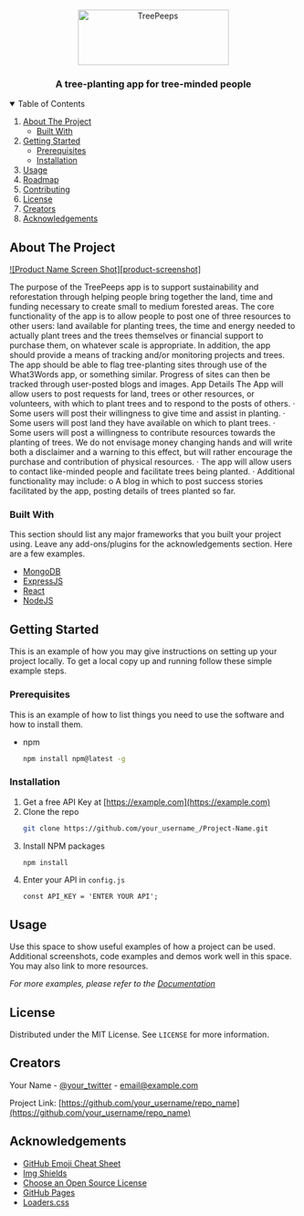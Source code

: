
<!-- PROJECT LOGO -->
<br />
<p align="center">
  <a href="logo">
    <img src="TreePeeps/client/src/assets/TreePeeps.png" alt="TreePeeps" width="264" height="97">
  </a>

  <h3 align="center">A tree-planting app for tree-minded people</h3>
</p>


<!-- TABLE OF CONTENTS -->
<details open="open">
  <summary>Table of Contents</summary>
  <ol>
    <li>
      <a href="#about-the-project">About The Project</a>
      <ul>
        <li><a href="#built-with">Built With</a></li>
      </ul>
    </li>
    <li>
      <a href="#getting-started">Getting Started</a>
      <ul>
        <li><a href="#prerequisites">Prerequisites</a></li>
        <li><a href="#installation">Installation</a></li>
      </ul>
    </li>
    <li><a href="#usage">Usage</a></li>
    <li><a href="#roadmap">Roadmap</a></li>
    <li><a href="#contributing">Contributing</a></li>
    <li><a href="#license">License</a></li>
    <li><a href="#Creators">Creators</a></li>
    <li><a href="#acknowledgements">Acknowledgements</a></li>
  </ol>
</details>



<!-- ABOUT THE PROJECT -->
## About The Project

[![Product Name Screen Shot][product-screenshot]](https://example.com)

The purpose of the TreePeeps app is to support sustainability and reforestation through helping people bring together the land, time and funding necessary to create small to medium forested areas. The core functionality of the app is to allow people to post one of three resources to other users: land available for planting trees, the time and energy needed to actually plant trees and the trees themselves or financial support to purchase them, on whatever scale is appropriate.
In addition, the app should provide a means of tracking and/or monitoring projects and trees. The app should be able to flag tree-planting sites through use of the What3Words app, or something similar. Progress of sites can then be tracked through user-posted blogs and images.
App Details
The App will allow users to post requests for land, trees or other resources, or volunteers, with which to plant trees and to respond to the posts of others.
·        Some users will post their willingness to give time and assist in planting.
·        Some users will post land they have available on which to plant trees.
·        Some users will post a willingness to contribute resources towards the planting of trees. We do not envisage money changing hands and will write both a disclaimer and a warning to this effect, but will rather encourage the purchase and contribution of physical resources.
·        The app will allow users to contact like-minded people and facilitate trees being planted.
·        Additional functionality may include:
o   A blog in which to post success stories facilitated by the app, posting details of trees planted so far.


### Built With

This section should list any major frameworks that you built your project using. Leave any add-ons/plugins for the acknowledgements section. Here are a few examples.
* [MongoDB](https:https://mongodb.com)
* [ExpressJS](https://expressjs.com)
* [React](https://reactjs.org)
* [NodeJS](https://nodejs.org)



<!-- GETTING STARTED -->
## Getting Started

This is an example of how you may give instructions on setting up your project locally.
To get a local copy up and running follow these simple example steps.

### Prerequisites

This is an example of how to list things you need to use the software and how to install them.
* npm
  ```sh
  npm install npm@latest -g
  ```

### Installation

1. Get a free API Key at [https://example.com](https://example.com)
2. Clone the repo
   ```sh
   git clone https://github.com/your_username_/Project-Name.git
   ```
3. Install NPM packages
   ```sh
   npm install
   ```
4. Enter your API in `config.js`
   ```JS
   const API_KEY = 'ENTER YOUR API';
   ```



<!-- USAGE EXAMPLES -->
## Usage

Use this space to show useful examples of how a project can be used. Additional screenshots, code examples and demos work well in this space. You may also link to more resources.

_For more examples, please refer to the [Documentation](https://example.com)_


<!-- LICENSE -->
## License

Distributed under the MIT License. See `LICENSE` for more information.



<!-- CONTACT -->
## Creators

Your Name - [@your_twitter](https://twitter.com/your_username) - email@example.com

Project Link: [https://github.com/your_username/repo_name](https://github.com/your_username/repo_name)



<!-- ACKNOWLEDGEMENTS -->
## Acknowledgements
* [GitHub Emoji Cheat Sheet](https://www.webpagefx.com/tools/emoji-cheat-sheet)
* [Img Shields](https://shields.io)
* [Choose an Open Source License](https://choosealicense.com)
* [GitHub Pages](https://pages.github.com)
* [Loaders.css](https://connoratherton.com/loaders)


